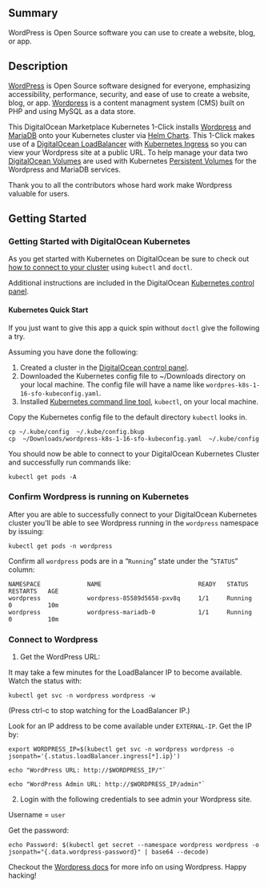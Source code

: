 ## Summary
WordPress is Open Source software you can use to create a website, blog, or app.

## Description 

[WordPress](https://wordpress.org/about/) is Open Source software designed for everyone, emphasizing accessibility, performance, security, and ease of use to create a website, blog, or app. [Wordpress](https://en.wikipedia.org/wiki/WordPress) is a content managment system (CMS) built on PHP and using MySQL as a data store.

This DigitalOcean Marketplace Kubernetes 1-Click installs [Wordpress](https://github.com/helm/charts/tree/master/stable/wordpress) and [MariaDB](https://github.com/helm/charts/tree/master/stable/mariadb) onto your Kubernetes cluster via [Helm Charts](https://helm.sh/). This 1-Click makes use of a [DigitalOcean LoadBalancer](https://www.digitalocean.com/products/load-balancer/) with [Kubernetes Ingress](https://kubernetes.io/docs/concepts/services-networking/ingress/) so you can view your Wordpress site at a public URL. To help manage your data two [DigitalOcean Volumes](https://www.digitalocean.com/products/block-storage/) are used with Kubernetes [Persistent Volumes](https://kubernetes.io/docs/concepts/storage/persistent-volumes/) for the Wordpress and MariaDB services. 

Thank you to all the contributors whose hard work make Wordpress valuable for users.


## Getting Started

### Getting Started with DigitalOcean Kubernetes
As you get started with Kubernetes on DigitalOcean be sure to check out [how to connect to your cluster](https://www.digitalocean.com/docs/kubernetes/how-to/connect-to-cluster/) using `kubectl` and `doctl`.


Additional instructions are included in the DigitalOcean [Kubernetes control panel](https://cloud.digitalocean.com/kubernetes/clusters/).


#### Kubernetes Quick Start
If you just want to give this app a quick spin without `doctl` give the following a try.

Assuming you have done the following:
1. Created a cluster in the [DigitalOcean control panel](https://cloud.digitalocean.com/kubernetes/clusters/).
1. Downloaded the Kubernetes config file to ~/Downloads directory on your local machine. The config file will have a name like `wordpres-k8s-1-16-sfo-kubeconfig.yaml`.
1. Installed [Kubernetes command line tool](https://kubernetes.io/docs/tasks/tools/install-kubectl/), `kubectl`, on your local machine.

Copy the Kubernetes config file to the default directory `kubectl` looks in.
```
cp ~/.kube/config  ~/.kube/config.bkup
cp  ~/Downloads/wordpress-k8s-1-16-sfo-kubeconfig.yaml  ~/.kube/config
```
You should now be able to connect to your DigitalOcean Kubernetes Cluster and successfully run commands like:
```
kubectl get pods -A
```

### Confirm Wordpress is running on Kubernetes
After you are able to successfully connect to your DigitalOcean Kubernetes cluster you’ll be able to see Wordpress running in the `wordpress` namespace by issuing:
 ```
 kubectl get pods -n wordpress
 ```
 Confirm all `wordpress` pods are in a “`Running`” state under the “`STATUS`” column:

```
NAMESPACE             NAME                           READY   STATUS      RESTARTS   AGE
wordpress             wordpress-85589d5658-pxv8q     1/1     Running     0          10m
wordpress             wordpress-mariadb-0            1/1     Running     0          10m
```

### Connect to Wordpress

1. Get the WordPress URL:

It may take a few minutes for the LoadBalancer IP to become available. Watch the status with:
```
kubectl get svc -n wordpress wordpress -w
```
(Press ctrl-c to stop watching for the LoadBalancer IP.)

Look for an IP address to be come available under `EXTERNAL-IP`. Get the IP by:
```
export WORDPRESS_IP=$(kubectl get svc -n wordpress wordpress -o jsonpath='{.status.loadBalancer.ingress[*].ip}')
```
```
echo "WordPress URL: http://$WORDPRESS_IP/"`
```
```
echo "WordPress Admin URL: http://$WORDPRESS_IP/admin"`
```

2. Login with the following credentials to see admin your Wordpress site.

Username = `user`

Get the password:
```
echo Password: $(kubectl get secret --namespace wordpress wordpress -o jsonpath="{.data.wordpress-password}" | base64 --decode)
```

Checkout the [Wordpress docs](https://wordpress.org/support/) for more info on using Wordpress. Happy hacking!
